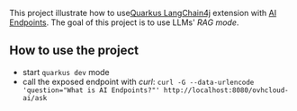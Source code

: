 This project illustrate how to use[Quarkus LangChain4j](https://github.com/quarkiverse/quarkus-langchain4j) extension with [AI Endpoints](https://endpoints.ai.cloud.ovh.net/).
The goal of this project is to use LLMs' _RAG mode_.

## How to use the project
  - start `quarkus dev` mode
  - call the exposed endpoint with _curl_: `curl -G --data-urlencode 'question="What is AI Endpoints?"' http://localhost:8080/ovhcloud-ai/ask`

